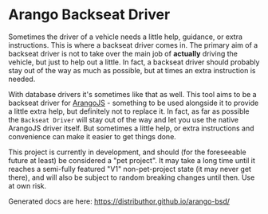 # Arango Backseat Driver

Sometimes the driver of a vehicle needs a little help, guidance, or extra instructions. This is where a backseat driver comes in. The primary aim of a backseat driver is not to take over the main job of **actually** driving the vehicle, but just to help out a little. In fact, a backseat driver should probably stay out of the way as much as possible, but at times an extra instruction is needed.

With database drivers it's sometimes like that as well. This tool aims to be a backseat driver for [ArangoJS](https://github.com/arangodb/arangojs) - something to be used alongside it to provide a little extra help, but definitely not to replace it. In fact, as far as possible the `Backseat Driver` will stay out of the way and let you use the native ArangoJS driver itself. But sometimes a little help, or extra instructions and convenience can make it easier to get things done.

This project is currently in development, and should (for the foreseeable future at least) be considered a "pet project". It may take a long time until it reaches a semi-fully featured "V1" non-pet-project state (it may never get there), and will also be subject to random breaking changes until then. Use at own risk.

Generated docs are here: https://distributhor.github.io/arango-bsd/
